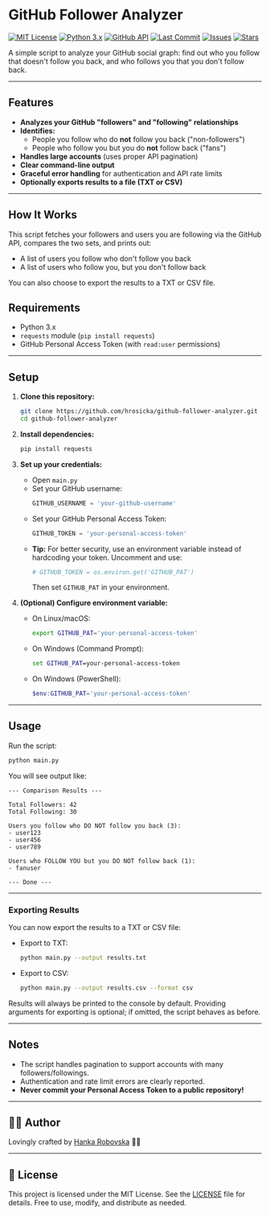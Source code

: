 # GitHub Follower Analyzer

[![MIT License](https://img.shields.io/badge/license-MIT-green.svg)](LICENSE)
[![Python 3.x](https://img.shields.io/badge/python-3.7%2B-blue.svg)](https://www.python.org/)
[![GitHub API](https://img.shields.io/badge/GitHub%20API-v3-blueviolet)](https://docs.github.com/en/rest)
[![Last Commit](https://img.shields.io/github/last-commit/hrosicka/github-follower-analyzer)](https://github.com/hrosicka/github-follower-analyzer/commits/main)
[![Issues](https://img.shields.io/github/issues/hrosicka/github-follower-analyzer)](https://github.com/hrosicka/github-follower-analyzer/issues)
[![Stars](https://img.shields.io/github/stars/hrosicka/github-follower-analyzer?style=social)](https://github.com/hrosicka/github-follower-analyzer/stargazers)

A simple script to analyze your GitHub social graph: find out who you follow that doesn't follow you back, and who follows you that you don't follow back.

---

## Features

- **Analyzes your GitHub "followers" and "following" relationships**
- **Identifies:**
  - People you follow who do **not** follow you back ("non-followers")
  - People who follow you but you do **not** follow back ("fans")
- **Handles large accounts** (uses proper API pagination)
- **Clear command-line output**
- **Graceful error handling** for authentication and API rate limits
- **Optionally exports results to a file (TXT or CSV)**

---

## How It Works

This script fetches your followers and users you are following via the GitHub API, compares the two sets, and prints out:

- A list of users you follow who don't follow you back
- A list of users who follow you, but you don't follow back

You can also choose to export the results to a TXT or CSV file.

## Requirements

- Python 3.x
- `requests` module (`pip install requests`)
- GitHub Personal Access Token (with `read:user` permissions)

---

## Setup

1. **Clone this repository:**
   ```bash
   git clone https://github.com/hrosicka/github-follower-analyzer.git
   cd github-follower-analyzer
   ```

2. **Install dependencies:**
   ```bash
   pip install requests
   ```

3. **Set up your credentials:**
   - Open `main.py`
   - Set your GitHub username:  
     ```python
     GITHUB_USERNAME = 'your-github-username'
     ```
   - Set your GitHub Personal Access Token:  
     ```python
     GITHUB_TOKEN = 'your-personal-access-token'
     ```
   - **Tip:** For better security, use an environment variable instead of hardcoding your token.
     Uncomment and use:
     ```python
     # GITHUB_TOKEN = os.environ.get('GITHUB_PAT')
     ```
     Then set `GITHUB_PAT` in your environment.

4. **(Optional) Configure environment variable:**
   - On Linux/macOS:
     ```bash
     export GITHUB_PAT='your-personal-access-token'
     ```
   - On Windows (Command Prompt):
     ```cmd
     set GITHUB_PAT=your-personal-access-token
     ```
   - On Windows (PowerShell):
     ```powershell
     $env:GITHUB_PAT='your-personal-access-token'
     ```

---

## Usage

Run the script:
```bash
python main.py
```

You will see output like:
```
--- Comparison Results ---

Total Followers: 42
Total Following: 30

Users you follow who DO NOT follow you back (3):
- user123
- user456
- user789

Users who FOLLOW YOU but you DO NOT follow back (1):
- fanuser

--- Done ---
```

---

### Exporting Results

You can now export the results to a TXT or CSV file:

- Export to TXT:  
  ```bash
  python main.py --output results.txt
  ```

- Export to CSV:  
  ```bash
  python main.py --output results.csv --format csv
  ```

Results will always be printed to the console by default. Providing arguments for exporting is optional; if omitted, the script behaves as before.

---

## Notes

- The script handles pagination to support accounts with many followers/followings.
- Authentication and rate limit errors are clearly reported.
- **Never commit your Personal Access Token to a public repository!**

---

## 👩‍💻 Author

Lovingly crafted by [Hanka Robovska](https://github.com/hrosicka) 👩‍🔬

---

## 📝 License

This project is licensed under the MIT License. See the [LICENSE](./LICENSE) file for details. Free to use, modify, and distribute as needed.

